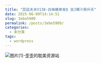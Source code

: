 ```yaml
---
title: "昆廷夫夫V138-白袜嫩弟发Q 坐J爆汁爽升天"
date: 2025-06-09T14:14:51
slug: 3ebe5909
permalink: /posts/3ebe5909/
categories:
  - 未分类
tags:
  - wordpress
---
```


![图片[1]-歪歪的耽美资源站](/images/wp/3ebe5909-dfea65ad.jpg)
